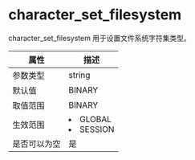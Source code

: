 # character_set_filesystem

character_set_filesystem 用于设置文件系统字符集类型。

| **属性** |                                                   **描述**                                                   |
|--------|------------------------------------------------------------------------------------------------------------|
| 参数类型   | string                  |
| 默认值    | BINARY                  |
| 取值范围   | BINARY                  |
| 生效范围   | <li> GLOBAL   <li> SESSION    |
| 是否可以为空 | 是                       |
